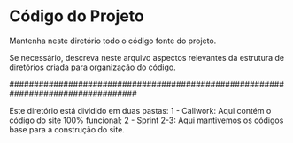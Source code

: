 # Código do Projeto

Mantenha neste diretório todo o código fonte do projeto. 

Se necessário, descreva neste arquivo aspectos relevantes da estrutura de diretórios criada para organização do código.

##################################################################################

Este diretório está dividido em duas pastas:
1 - Callwork: Aqui contém o código do site 100% funcional;
2 - Sprint 2-3: Aqui mantivemos os códigos base para a construção do site.
